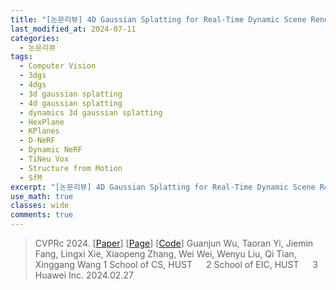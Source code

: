 ```yaml
---
title: "[논문리뷰] 4D Gaussian Splatting for Real-Time Dynamic Scene Rendering"
last_modified_at: 2024-07-11
categories:
  - 논문리뷰
tags:
  - Computer Vision
  - 3dgs
  - 4dgs
  - 3d gaussian splatting
  - 4d gaussian splatting
  - dynamics 3d gaussian splatting
  - HexPlane
  - KPlanes
  - D-NeRF
  - Dynamic NeRF
  - TiNeu Vox
  - Structure from Motion
  - SfM
excerpt: "[논문리뷰] 4D Gaussian Splatting for Real-Time Dynamic Scene Rendering"
use_math: true
classes: wide
comments: true
---
```


> CVPRc 2024. [[Paper](https://arxiv.org/abs/2310.08528)] [[Page](https://guanjunwu.github.io/4dgs/index.html)] [[Code](https://github.com/hustvl/4DGaussians)]
> Guanjun Wu, Taoran Yi, Jiemin Fang, Lingxi Xie, Xiaopeng Zhang, Wei Wei, Wenyu Liu, Qi Tian, Xinggang Wang
> 1 School of CS, HUST   2 School of EIC, HUST   3 Huawei Inc.
> 2024.02.27






